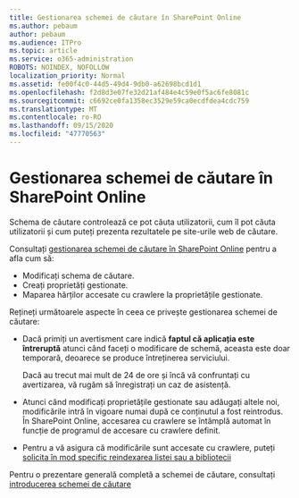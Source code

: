 ```yaml
---
title: Gestionarea schemei de căutare în SharePoint Online
ms.author: pebaum
author: pebaum
ms.audience: ITPro
ms.topic: article
ms.service: o365-administration
ROBOTS: NOINDEX, NOFOLLOW
localization_priority: Normal
ms.assetid: fe00f4c0-44d5-49d4-9db0-a62698bcd1d1
ms.openlocfilehash: f2d8d3e07fe32d21af484e4c59e0f5ac6fe8081c
ms.sourcegitcommit: c6692ce0fa1358ec3529e59ca0ecdfdea4cdc759
ms.translationtype: MT
ms.contentlocale: ro-RO
ms.lasthandoff: 09/15/2020
ms.locfileid: "47770563"
---
```

# <a name="manage-search-schema-in-sharepoint-online"></a>Gestionarea schemei de căutare în SharePoint Online

Schema de căutare controlează ce pot căuta utilizatorii, cum îl pot căuta utilizatorii și cum puteți prezenta rezultatele pe site-urile web de căutare. 

Consultați [gestionarea schemei de căutare în SharePoint Online](https://docs.microsoft.com/sharepoint/manage-search-schema) pentru a afla cum să: 
- Modificați schema de căutare.
- Creați proprietăți gestionate.
- Maparea hărților accesate cu crawlere la proprietățile gestionate.

Rețineți următoarele aspecte în ceea ce privește gestionarea schemei de căutare:

- Dacă primiți un avertisment care indică **faptul că aplicația este întreruptă** atunci când faceți o modificare de schemă, aceasta este doar temporară, deoarece se produce întreținerea serviciului. 

    Dacă au trecut mai mult de 24 de ore și încă vă confruntați cu avertizarea, vă rugăm să înregistrați un caz de asistență.
- Atunci când modificați proprietățile gestionate sau adăugați altele noi, modificările intră în vigoare numai după ce conținutul a fost reintrodus. În SharePoint Online, accesarea cu crawlere se întâmplă automat în funcție de programul de accesare cu crawlere definit.
- Pentru a vă asigura că modificările sunt accesate cu crawlere, puteți [solicita în mod specific reindexarea listei sau a bibliotecii](https://docs.microsoft.com/sharepoint/manage-search-schema#request-re-indexing-of-a-document-library-or-list) 

Pentru o prezentare generală completă a schemei de căutare, consultați [introducerea schemei de căutare](https://blogs.technet.microsoft.com/tothesharepoint/2012/11/25/introducing-search-schema-for-sharepoint-2013/) 


